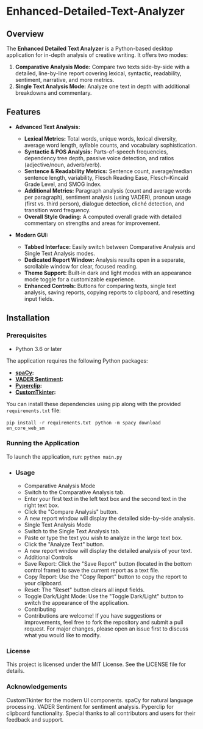 # Enhanced-Detailed-Text-Analyzer

## Overview

The **Enhanced Detailed Text Analyzer** is a Python-based desktop application for in-depth analysis of creative writing. It offers two modes:

1. **Comparative Analysis Mode:** Compare two texts side-by-side with a detailed, line-by-line report covering lexical, syntactic, readability, sentiment, narrative, and more metrics.
2. **Single Text Analysis Mode:** Analyze one text in depth with additional breakdowns and commentary.


## Features

- **Advanced Text Analysis:**
  - **Lexical Metrics:** Total words, unique words, lexical diversity, average word length, syllable counts, and vocabulary sophistication.
  - **Syntactic & POS Analysis:** Parts-of-speech frequencies, dependency tree depth, passive voice detection, and ratios (adjective/noun, adverb/verb).
  - **Sentence & Readability Metrics:** Sentence count, average/median sentence length, variability, Flesch Reading Ease, Flesch–Kincaid Grade Level, and SMOG index.
  - **Additional Metrics:** Paragraph analysis (count and average words per paragraph), sentiment analysis (using VADER), pronoun usage (first vs. third person), dialogue detection, cliché detection, and transition word frequency.
  - **Overall Style Grading:** A computed overall grade with detailed commentary on strengths and areas for improvement.

- **Modern GUI:**
  - **Tabbed Interface:** Easily switch between Comparative Analysis and Single Text Analysis modes.
  - **Dedicated Report Window:** Analysis results open in a separate, scrollable window for clear, focused reading.
  - **Theme Support:** Built‑in dark and light modes with an appearance mode toggle for a customizable experience.
  - **Enhanced Controls:** Buttons for comparing texts, single text analysis, saving reports, copying reports to clipboard, and resetting input fields.

## Installation

### Prerequisites

- Python 3.6 or later

The application requires the following Python packages:

- **[spaCy](https://spacy.io/):** 
- **[VADER Sentiment](https://github.com/cjhutto/vaderSentiment):**
- **[Pyperclip](https://github.com/asweigart/pyperclip):**
- **[CustomTkinter](https://github.com/TomSchimansky/CustomTkinter):**

You can install these dependencies using pip along with the provided `requirements.txt` file:

```pip install -r requirements.txt ```
```python -m spacy download en_core_web_sm```


### Running the Application
To launch the application, run:
```python main.py```

- ### Usage
  - Comparative Analysis Mode
  - Switch to the Comparative Analysis tab.
  - Enter your first text in the left text box and the second text in the right text box.
  - Click the "Compare Analysis" button.
  - A new report window will display the detailed side-by-side analysis.
  - Single Text Analysis Mode
  - Switch to the Single Text Analysis tab.
  - Paste or type the text you wish to analyze in the large text box.
  - Click the "Analyze Text" button.
  - A new report window will display the detailed analysis of your text.
  - Additional Controls
  - Save Report: Click the "Save Report" button (located in the bottom control frame) to save the current report as a text file.
  - Copy Report: Use the "Copy Report" button to copy the report to your clipboard.
  - Reset: The "Reset" button clears all input fields.
  - Toggle Dark/Light Mode: Use the "Toggle Dark/Light" button to switch the appearance of the application.
  - Contributing
  - Contributions are welcome! If you have suggestions or improvements, feel free to fork the repository and submit a pull request. For major changes, please open an issue first to discuss what you would like to modify.

### License
This project is licensed under the MIT License. See the LICENSE file for details.

### Acknowledgements
CustomTkinter for the modern UI components.
spaCy for natural language processing.
VADER Sentiment for sentiment analysis.
Pyperclip for clipboard functionality.
Special thanks to all contributors and users for their feedback and support.

